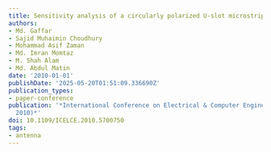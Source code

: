 ```yaml
---
title: Sensitivity analysis of a circularly polarized U-slot microstrip antenna
authors:
- Md. Gaffar
- Sajid Muhaimin Choudhury
- Mohammad Asif Zaman
- Md. Imran Momtaz
- M. Shah Alam
- Md. Abdul Matin
date: '2010-01-01'
publishDate: '2025-05-20T01:51:09.336690Z'
publication_types:
- paper-conference
publication: '*International Conference on Electrical & Computer Engineering (ICECE
  2010)*'
doi: 10.1109/ICELCE.2010.5700750
tags:
- antenna
---
```

